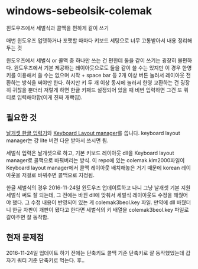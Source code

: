 # windows-sebeolsik-colemak
윈도우즈에서 세벌식과 콜맥을 편하게 같이 쓰기

매번 윈도우즈 업뎃하거나 포맷할 때마다 키보드 세팅으로 너무 고통받아서 내용 정리해두는 것

윈도우즈에서 세벌식 or 콜맥 중 하나만 쓰는 건 편한데 둘을 같이 쓰기는 굉장히 불편하다. 윈도우즈에서 기본 제공하는 레이아웃으로도 둘을 같이 쓸 수는 있지만 이 경우 한영키를 이용해서 쓸 수는 없으며 시작 + space bar 등 2개 이상 버튼 눌러서 레이아웃 전환하는 방식을 써야만 한다. 하지만 키 두 개 이상 동시에 눌러서 한영 교환하는 건 굉장히 귀찮을 뿐더러 저렇게 하면 한글 키패드 설정되어 있을 때 비번 입력하면 그건 또 쿼티로 입력해야함(이게 진짜 개빡침).

## 필요한 것

[날개셋 한글 입력기](http://moogi.new21.org/prg4.html)와 [Keyboard Layout manager](http://www.klm32.com/)를 씁니다. keyboard layout manager는 걍 lite 버전 다운 받아서 쓰시면 됨.

세벌식 입력은 날개셋으로 하고, 기본 키보드 레이아웃 dll을 Keyboard layout manager로 콜맥으로 바꿔버리는 방식. 이 repo에 있는 colemak.klm2000파일이 Keyboard layout manager에서 콜맥 레이아웃 배치해놓은 거기 때문에 korean 레이아웃을 저걸로 바꿔주면 콜맥으로 지정됨.

한글 세벌식의 경우 2016-11-24일 윈도우즈 업데이트하고 나니 그냥 날개셋 기본 지원 세벌식 써도 잘 되는데, 그 전에는 바뀐 dll에 맞춰서 세벌식 레이아웃도 수정을 해줬어야 했다. 그 수정 내용이 반영되어 있는 게 colemak3beol.key 파일. 만약에 dll 바꿨더니 한글 자판이 개판이 됐다고 한다면 세벌식의 키 배열을 colemak3beol.key 파일로 갈아주면 잘 동작함.

## 현재 문제점

2016-11-24일 업데이트 하기 전에는 단축키도 콜맥 기준 단축키로 잘 동작했었는데 갑자기 쿼티 기준 단축키로 먹는다. 후..